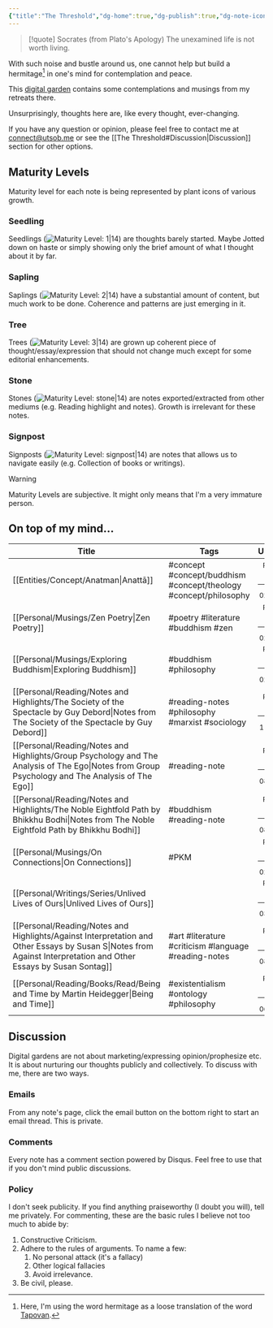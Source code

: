 ```yaml
---
{"title":"The Threshold","dg-home":true,"dg-publish":true,"dg-note-icon":"signpost","created":"2023-01-02T21:30:15+06:00","updated":"2023-02-21T22:59:44+06:00","dg-metatags":{"description":"Utsob's Digital Garden","og:description":"Utsob's Digital Garden"},"permalink":"/the-threshold/","metatags":{"description":"Utsob's Digital Garden","og:description":"Utsob's Digital Garden"},"tags":["gardenEntry"],"dgPassFrontmatter":true,"noteIcon":"signpost"}
---
```


> [!quote] Socrates (from Plato's Apology)
> The unexamined life is not worth living.

With such noise and bustle around us, one cannot help but build a hermitage[^1] in one's mind for contemplation and peace.

This [digital garden](https://cagrimmett.com/notes/2020/11/08/what-are-digital-gardens/) contains some contemplations and musings from my retreats there.

Unsurprisingly, thoughts here are, like every thought, ever-changing.

If you have any question or opinion, please feel free to contact me at [connect@utsob.me](mailto:connect@utsob.me) or see the [[The Threshold#Discussion\|Discussion]] section for other options.

## Maturity Levels
Maturity level for each note is being represented by plant icons of various growth.

### Seedling
Seedlings (![Maturity Level: 1|14](https://hermitage.utsob.me/img/tree-1.svg)) are thoughts barely started. Maybe Jotted down on haste or simply showing only the brief amount of what I thought about it by far.

### Sapling
Saplings (![Maturity Level: 2|14](https://hermitage.utsob.me/img/tree-2.svg)) have a substantial amount of content, but much work to be done. Coherence and patterns are just emerging in it.

### Tree
Trees (![Maturity Level: 3|14](https://hermitage.utsob.me/img/tree-3.svg)) are grown up coherent piece of thought/essay/expression that should not change much except for some editorial enhancements.

### Stone
Stones (![Maturity Level: stone|14](https://hermitage.utsob.me/img/stone.svg)) are notes exported/extracted from other mediums (e.g. Reading highlight and notes). Growth is irrelevant for these notes.

### Signpost
Signposts (![Maturity Level: signpost|14](https://hermitage.utsob.me/img/signpost.svg)) are notes that allows us to navigate easily (e.g. Collection of books or writings).

> [!Warning] 
> Maturity Levels are subjective. It might only means that I'm a very immature person.


## On top of my mind…
| Title                                                                                                                                                               | Tags                                                             | Updated                                                   | Created                                                    |
| ------------------------------------------------------------------------------------------------------------------------------------------------------------------- | ---------------------------------------------------------------- | --------------------------------------------------------- | ---------------------------------------------------------- |
| [[Entities/Concept/Anatman\|Anattā]]                                                                                                                             | #concept #concept/buddhism #concept/theology #concept/philosophy | <center><small>Feb 22, 2023<hr/>02:28 pm</small></center> | <center><small>Feb 22, 2023<hr/>12:41 pm</small></center>  |
| [[Personal/Musings/Zen Poetry\|Zen Poetry]]                                                                                                                      | #poetry #literature #buddhism #zen                               | <center><small>Feb 22, 2023<hr/>02:15 pm</small></center> | <center><small>Sept 02, 2021<hr/>04:50 pm</small></center> |
| [[Personal/Musings/Exploring Buddhism\|Exploring Buddhism]]                                                                                                      | #buddhism #philosophy                                            | <center><small>Feb 22, 2023<hr/>02:05 pm</small></center> | <center><small>Aug 30, 2021<hr/>08:24 pm</small></center>  |
| [[Personal/Reading/Notes and Highlights/The Society of the Spectacle by Guy Debord\|Notes from The Society of the Spectacle by Guy Debord]]                      | #reading-notes #philosophy #marxist #sociology                   | <center><small>Feb 22, 2023<hr/>12:07 am</small></center> | <center><small>Apr 25, 2022<hr/>06:58 am</small></center>  |
| [[Personal/Reading/Notes and Highlights/Group Psychology and The Analysis of The Ego\|Notes from Group Psychology and The Analysis of The Ego]]                  | #reading-note                                                    | <center><small>Feb 21, 2023<hr/>08:50 pm</small></center> | <center><small>Nov 19, 2019<hr/>05:41 pm</small></center>  |
| [[Personal/Reading/Notes and Highlights/The Noble Eightfold Path by Bhikkhu Bodhi\|Notes from The Noble Eightfold Path by Bhikkhu Bodhi]]                        | #buddhism #reading-note                                          | <center><small>Feb 21, 2023<hr/>08:48 pm</small></center> | <center><small>Aug 30, 2021<hr/>06:32 pm</small></center>  |
| [[Personal/Musings/On Connections\|On Connections]]                                                                                                              | #PKM                                                             | <center><small>Feb 19, 2023<hr/>02:10 pm</small></center> | <center><small>Dec 29, 2022<hr/>10:18 am</small></center>  |
| [[Personal/Writings/Series/Unlived Lives of Ours\|Unlived Lives of Ours]]                                                                                        |                                                                  | <center><small>Feb 15, 2023<hr/>03:38 pm</small></center> | <center><small>Feb 09, 2023<hr/>09:23 am</small></center>  |
| [[Personal/Reading/Notes and Highlights/Against Interpretation and Other Essays by Susan S\|Notes from Against Interpretation and Other Essays by Susan Sontag]] | #art #literature #criticism #language #reading-notes             | <center><small>Feb 14, 2023<hr/>08:33 pm</small></center> | <center><small>Dec 08, 2021<hr/>04:36 pm</small></center>  |
| [[Personal/Reading/Books/Read/Being and Time by Martin Heidegger\|Being and Time]]                                                                               | #existentialism #ontology #philosophy                            | <center><small>Feb 14, 2023<hr/>06:05 pm</small></center> | <center><small>Oct 03, 2019<hr/>12:00 am</small></center>  |

## Discussion
Digital gardens are not about marketing/expressing opinion/prophesize etc. It is about nurturing our thoughts publicly and collectively. To discuss with me, there are two ways.

### Emails
From any note's page, click the email button on the bottom right to start an email thread. This is private.

### Comments
Every note has a comment section powered by Disqus. Feel free to use that if you don't mind public discussions.

### Policy
I don't seek publicity. If you find anything praiseworthy (I doubt you will), tell me privately. For commenting, these are the basic rules I believe not too much to abide by:
1. Constructive Criticism.
2. Adhere to the rules of arguments. To name a few:
    1. No personal attack (it's a fallacy)
    2. Other logical fallacies
    3. Avoid irrelevance.
3. Be civil, please.

[^1]: Here, I'm using the word hermitage as a loose translation of the word [Tapovan](https://en.wikipedia.org/wiki/Tapovan).